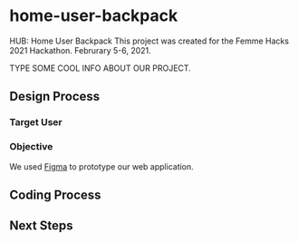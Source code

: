 # home-user-backpack
HUB: Home User Backpack
This project was created for the Femme Hacks 2021 Hackathon. Februrary 5-6, 2021.

TYPE SOME COOL INFO ABOUT OUR PROJECT.

## Design Process

### Target User

### Objective
We used
[Figma](https://www.figma.com/file/cjvKwiitQHielJbfUN1URJ/femmehacks-project?node-id=35%3A773) to prototype our web application.

## Coding Process

## Next Steps